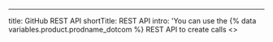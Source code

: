 ---
title: GitHub REST API
shortTitle: REST API
intro: 'You can use the {% data variables.product.prodname_dotcom %} REST API to create calls <>
